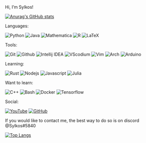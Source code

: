 Hi, I’m Sylkos!

[![Anurag's GitHub stats](https://github-readme-stats.vercel.app/api?username=Sylk0s&count_private=true&show_icons=true&theme=tokyonight)](https://github.com/anuraghazra/github-readme-stats)

Languages:

![Python](https://img.shields.io/badge/-Python-ffba01?style=for-the-badge&logo=python&logoColor=white)
![Java](https://img.shields.io/badge/Java-d65d0e?style=for-the-badge&logo=java&logoColor=white)
![Mathematica](https://img.shields.io/badge/Mathematica-ff0000?style=for-the-badge&logo=wolframmathematica&logoColor=white)
![R](https://img.shields.io/badge/R-1261a0?style=for-the-badge&logo=r&logoColor=white)
![LaTeX](https://img.shields.io/badge/LaTeX-690fad?style=for-the-badge&logo=latex&logoColor=white)

Tools:

![Git](https://img.shields.io/badge/Git-orange?style=for-the-badge&logo=Git&logoColor=white)
![Github](https://img.shields.io/badge/Github-gray?style=for-the-badge&logo=Github&logoColor=white)
![Intellij IDEA](https://img.shields.io/badge/Intellij-ff0066?style=for-the-badge&logo=IntelliJ-IDEA&logoColor=white)
![VScodium](https://img.shields.io/badge/VScodium-0084e0?style=for-the-badge&logo=visualstudiocode&logoColor=white)
![Vim](https://img.shields.io/badge/Vim-2e6930?style=for-the-badge&logo=vim&logoColor=white)
![Arch](https://img.shields.io/badge/Arch%20Linux-009dff?style=for-the-badge&logo=archlinux&logoColor=white)
![Arduino](https://img.shields.io/badge/Arduino-00878F?style=for-the-badge&logo=arduino&logoColor=white)

Learning:

![Rust](https://img.shields.io/badge/Rust-b7410e?style=for-the-badge&logo=rust&logoColor=white)
![Nodejs](https://img.shields.io/badge/Nodejs-68A063?style=for-the-badge&logo=nodedotjs&logoColor=white)
![Javascript](https://img.shields.io/badge/Javascript-f0db4f?style=for-the-badge&logo=javascript&logoColor=white)
![Julia](https://img.shields.io/badge/Julia-61587a?style=for-the-badge&logo=julia&logoColor=white)


Want to learn:

![C++](https://img.shields.io/badge/C++-03254c?style=for-the-badge&logo=cplusplus&logoColor=white)
![Bash](https://img.shields.io/badge/Bash-03ac13?style=for-the-badge&logo=gnubash&logoColor=white)
![Docker](https://img.shields.io/badge/Docker-0db7ed?style=for-the-badge&logo=docker&logoColor=white)
![Tensorflow](https://img.shields.io/badge/Tensorflow-efa536?style=for-the-badge&logo=tensorflow&logoColor=white)


Social:

[![YouTube](https://img.shields.io/youtube/channel/subscribers/UCeeEphYNfG0NutXAoakI3kg?color=c4302b&label=Sylkos&logo=youtube&logoColor=c4302b&style=for-the-badge)](https://www.youtube.com/Sylkos)
[![GitHub](https://img.shields.io/github/followers/Sylk0s?color=192841&label=Sylk0s&logo=github&logoColor=192841&style=for-the-badge)](https://github.com/Sylk0s)

If you would like to contact me, the best way to do so is on discord @Sylkos#5840

[![Top Langs](https://github-readme-stats.vercel.app/api/top-langs/?username=Sylk0s&hide=Mathematica&langs_count=8&layout=compact&theme=tokyonight&count_private=true)](https://github.com/anuraghazra/github-readme-stats)
